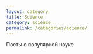 ```yaml
---
layout: category
title: Science
category: science
permalink: /categories/science/
---
```


Посты о популярной науке
